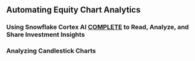 ## Automating Equity Chart Analytics
### Using Snowflake Cortex AI [COMPLETE](https://docs.snowflake.com/en/user-guide/snowflake-cortex/complete-multimodal) to Read, Analyze, and Share Investment Insights
### Analyzing Candlestick Charts
